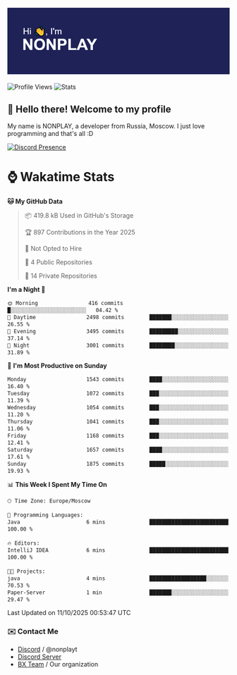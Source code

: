 ![Discord Presence](./header.png)
<br></br>
![Profile Views](https://komarev.com/ghpvc/?username=NONPLAYT&color=blue&style=for-the-badge)
![Stats](https://img.shields.io/badge/0%25-OPTIMIZED-orange?style=for-the-badge)


## :wave: Hello there! Welcome to my profile

My name is NONPLAY, a developer from Russia, Moscow. I just love programming and that's all :D

[![Discord Presence](https://lanyard.cnrad.dev/api/597087584090587177?showDisplayName=true)](https://discord.com/users/597087584090587177) 

# ⌚ Wakatime Stats

<!--START_SECTION:waka-->
**🐱 My GitHub Data** 

> 📦 419.8 kB Used in GitHub's Storage 
 > 
> 🏆 897 Contributions in the Year 2025
 > 
> 🚫 Not Opted to Hire
 > 
> 📜 4 Public Repositories 
 > 
> 🔑 14 Private Repositories 
 > 
**I'm a Night 🦉** 

```text
🌞 Morning                416 commits         █░░░░░░░░░░░░░░░░░░░░░░░░   04.42 % 
🌆 Daytime                2498 commits        ███████░░░░░░░░░░░░░░░░░░   26.55 % 
🌃 Evening                3495 commits        █████████░░░░░░░░░░░░░░░░   37.14 % 
🌙 Night                  3001 commits        ████████░░░░░░░░░░░░░░░░░   31.89 % 
```
📅 **I'm Most Productive on Sunday** 

```text
Monday                   1543 commits        ████░░░░░░░░░░░░░░░░░░░░░   16.40 % 
Tuesday                  1072 commits        ███░░░░░░░░░░░░░░░░░░░░░░   11.39 % 
Wednesday                1054 commits        ███░░░░░░░░░░░░░░░░░░░░░░   11.20 % 
Thursday                 1041 commits        ███░░░░░░░░░░░░░░░░░░░░░░   11.06 % 
Friday                   1168 commits        ███░░░░░░░░░░░░░░░░░░░░░░   12.41 % 
Saturday                 1657 commits        ████░░░░░░░░░░░░░░░░░░░░░   17.61 % 
Sunday                   1875 commits        █████░░░░░░░░░░░░░░░░░░░░   19.93 % 
```


📊 **This Week I Spent My Time On** 

```text
🕑︎ Time Zone: Europe/Moscow

💬 Programming Languages: 
Java                     6 mins              █████████████████████████   100.00 % 

🔥 Editors: 
IntelliJ IDEA            6 mins              █████████████████████████   100.00 % 

🐱‍💻 Projects: 
java                     4 mins              ██████████████████░░░░░░░   70.53 % 
Paper-Server             1 min               ███████░░░░░░░░░░░░░░░░░░   29.47 % 
```


 Last Updated on 11/10/2025 00:53:47 UTC
<!--END_SECTION:waka-->

### ✉️ Contact Me

- [Discord](https://discord.com/users/597087584090587177) / @nonplayt
- [Discord Server](https://discord.gg/qNyybSSPm5)
- [BX Team](https://github.com/BX-Team) / Our organization
